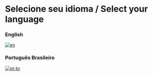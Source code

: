 # Selecione seu idioma / Select your language

### English
[![en](https://img.shields.io/badge/lang-en-red.svg)](README.en-US.md)

### Português Brasileiro
[![pt-br](https://img.shields.io/badge/lang-pt--br-green.svg)](README.pt-BR.md)
